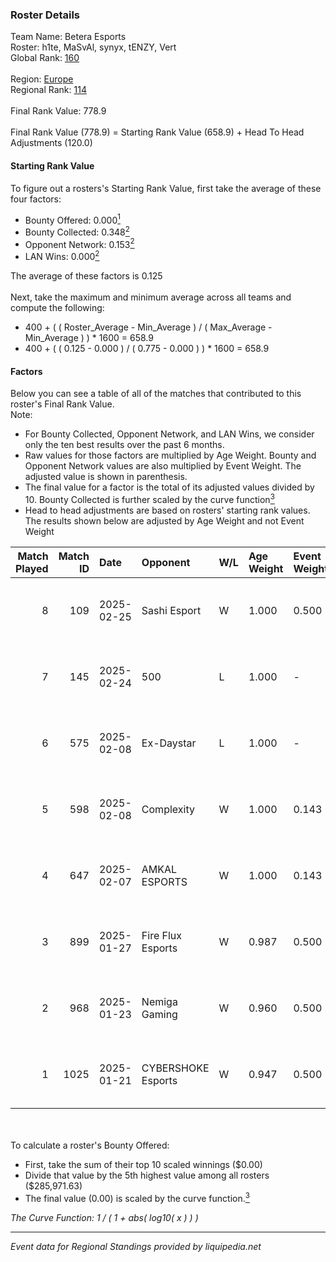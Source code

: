 ### Roster Details<br />
Team Name: Betera Esports<br />
Roster: h1te, MaSvAl, synyx, tENZY, Vert<br />
Global Rank: [160](../../standings_global_2025_02_28.md)<br />
<br />
Region: [Europe]( ../../standings_europe_2025_02_28.md)<br />
Regional Rank: [114]( ../../standings_europe_2025_02_28.md)<br />
<br />
Final Rank Value:  778.9<br />
<br />
Final Rank Value (778.9) = Starting Rank Value (658.9) + Head To Head Adjustments (120.0)<br />

#### Starting Rank Value<br />
To figure out a rosters's Starting Rank Value, first take the average of these four factors:<br />
- Bounty Offered: 0.000[<sup>1</sup>](#table2)
- Bounty Collected: 0.348[<sup>2</sup>](#table1)
- Opponent Network: 0.153[<sup>2</sup>](#table1)
- LAN Wins: 0.000[<sup>2</sup>](#table1)

The average of these factors is 0.125<br />
<br />
Next, take the maximum and minimum average across all teams and compute the following:<br />
- 400 + ( ( Roster_Average - Min_Average ) / ( Max_Average - Min_Average ) ) * 1600 = 658.9
- 400 + ( ( 0.125 - 0.000 ) / ( 0.775 - 0.000 ) ) * 1600 = 658.9


#### Factors<br />
Below you can see a table of all of the matches that contributed to this roster's Final Rank Value.<br />
Note:<br />

- For Bounty Collected, Opponent Network, and LAN Wins, we consider only the ten best results over the past 6 months.
- Raw values for those factors are multiplied by Age Weight. Bounty and Opponent Network values are also multiplied by Event Weight. The adjusted value is shown in parenthesis.
- The final value for a factor is the total of its adjusted values divided by 10. Bounty Collected is further scaled by the curve function[<sup>3</sup>](#curveFunction)
- Head to head adjustments are based on rosters' starting rank values. The results shown below are adjusted by Age Weight and not Event Weight
<span id="table1"></span><br />


| Match Played | Match ID | Date       | Opponent           | W/L | Age Weight | Event Weight | Bounty Collected | Opponent Network | LAN Wins  | H2H Adj. | Roster                           |
| -: | -: | :- | :- | :- | :- | :- | :- | :- | :- | -: | :- |
|            8 |      109 | 2025-02-25 | Sashi Esport       | W   | 1.000      | 0.500        | 0.016 (0.008)    | 0.637 (0.318)    | 0 (0.000) |    24.28 | h1te, MaSvAl, synyx, tENZY, Vert |
|            7 |      145 | 2025-02-24 | 500                | L   | 1.000      | -            | -                | -                | -         |    -3.66 | h1te, MaSvAl, synyx, tENZY, Vert |
|            6 |      575 | 2025-02-08 | Ex-Daystar         | L   | 1.000      | -            | -                | -                | -         |   -22.45 | h1te, MaSvAl, synyx, tENZY, Vert |
|            5 |      598 | 2025-02-08 | Complexity         | W   | 1.000      | 0.143        | 0.091 (0.013)    | 0.126 (0.018)    | 0 (0.000) |    24.80 | h1te, MaSvAl, synyx, tENZY, Vert |
|            4 |      647 | 2025-02-07 | AMKAL ESPORTS      | W   | 1.000      | 0.143        | 0.002 (0.000)    | 0.533 (0.076)    | 0 (0.000) |    20.95 | h1te, MaSvAl, synyx, tENZY, Vert |
|            3 |      899 | 2025-01-27 | Fire Flux Esports  | W   | 0.987      | 0.500        | 0.009 (0.005)    | 1.000 (0.493)    | 0 (0.000) |    25.32 | h1te, MaSvAl, synyx, tENZY, Vert |
|            2 |      968 | 2025-01-23 | Nemiga Gaming      | W   | 0.960      | 0.500        | 0.212 (0.102)    | 0.455 (0.219)    | 0 (0.000) |    27.42 | h1te, MaSvAl, synyx, tENZY, Vert |
|            1 |     1025 | 2025-01-21 | CYBERSHOKE Esports | W   | 0.947      | 0.500        | 0.015 (0.007)    | 0.859 (0.406)    | 0 (0.000) |    23.34 | h1te, MaSvAl, synyx, tENZY, Vert |

<br />
<span id="table2"></span><br />
To calculate a roster's Bounty Offered:<br />

- First, take the sum of their top 10 scaled winnings ($0.00)
- Divide that value by the 5th highest value among all rosters ($285,971.63)
- The final value (0.00) is scaled by the curve function.[<sup>3</sup>](#curveFunction)

<span id="curveFunction"></span>_The Curve Function: 1 / ( 1 + abs( log10( x ) ) )_<br />

---
_Event data for Regional Standings provided by liquipedia.net_<br />
